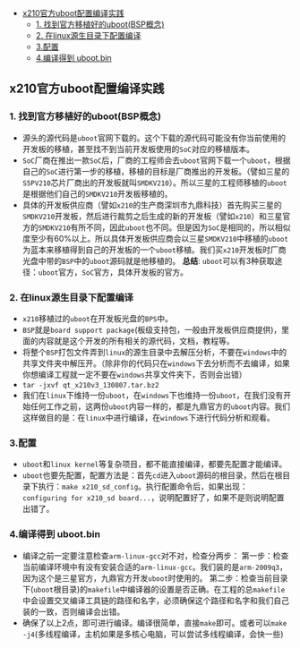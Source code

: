 - [x210官方uboot配置编译实践](#x210%e5%ae%98%e6%96%b9uboot%e9%85%8d%e7%bd%ae%e7%bc%96%e8%af%91%e5%ae%9e%e8%b7%b5)
  - [1. 找到官方移植好的uboot(BSP概念)](#1-%e6%89%be%e5%88%b0%e5%ae%98%e6%96%b9%e7%a7%bb%e6%a4%8d%e5%a5%bd%e7%9a%84ubootbsp%e6%a6%82%e5%bf%b5)
  - [2. 在linux源生目录下配置编译](#2-%e5%9c%a8linux%e6%ba%90%e7%94%9f%e7%9b%ae%e5%bd%95%e4%b8%8b%e9%85%8d%e7%bd%ae%e7%bc%96%e8%af%91)
  - [3.配置](#3%e9%85%8d%e7%bd%ae)
  - [4.编译得到 uboot.bin](#4%e7%bc%96%e8%af%91%e5%be%97%e5%88%b0-ubootbin)


## x210官方uboot配置编译实践
### 1. 找到官方移植好的uboot(BSP概念)
+ 源头的源代码是`uboot`官网下载的。这个下载的源代码可能没有你当前使用的开发板的移植，甚至找不到当前开发板使用的`SoC`对应的移植版本。
+ `SoC`厂商在推出一款`SoC`后，厂商的工程师会去`uboot`官网下载一个`uboot`，根据自己的`SoC`进行第一步的移植，移植的目标是厂商推出的开发板。（譬如三星的`S5PV210`芯片厂商出的开发板就叫`SMDKV210`）。所以三星的工程师移植的`uboot`是根据他们自己的`SMDKV210`开发板移植的。
+ 具体的开发板供应商（譬如`x210`的生产商深圳市九鼎科技）首先购买三星的`SMDKV210`开发板，然后进行裁剪之后生成的新的开发板（譬如`x210`）和三星官方的`SMDKV210`有所不同，因此`uboot`也不同。但是因为`SoC`是相同的，所以相似度至少有60%以上。所以具体开发板供应商会以三星`SMDKV210`中移植的`uboot`为蓝本来移植得到自己的开发板的一个`uboot`移植。我们买`x210`开发板时厂商光盘中带的`BSP`中的`uboot`源码就是他移植的。
**总结**: `uboot`可以有3种获取途径：`uboot`官方，`SoC`官方，具体开发板的官方。

### 2. 在linux源生目录下配置编译
+ `x210`移植过的`uboot`在开发板光盘的`BPS`中。
+ `BSP`就是`board support package`(板级支持包，一般由开发板供应商提供)，里面的内容就是这个开发的所有相关的源代码，文档，教程等。
+ 将整个`BSP`打包文件弄到`linux`的源生目录中去解压分析，不要在`windows`中的共享文件夹中解压开。（除非你的代码只在`windows`下去分析而不去编译，如果你想编译工程就一定不要在`windows`共享文件夹下，否则会出错）
+ `tar -jxvf qt_x210v3_130807.tar.bz2`
+ 我们在`linux`下维持一份`uboot`，在`windows`下也维持一份`uboot`，在我们没有开始任何工作之前，这两份`uboot`内容一样的，都是九鼎官方的`uboot`内容。我们这样做目的是：在`linux`中进行编译，在`windows`下进行代码分析和观看。


### 3.配置
+ `uboot`和`linux kernel`等复杂项目，都不能直接编译，都要先配置才能编译。
+ `uboot`也要先配置，配置方法是：首先`cd`进入`uboot`源码的根目录，然后在根目录下执行：`make x210_sd_config`。执行配置命令后，如果出现：`configuring for x210_sd board...`，说明配置好了，如果不是则说明配置出错了。

### 4.编译得到 uboot.bin
+ 编译之前一定要注意检查`arm-linux-gcc`对不对，检查分两步：
  第一步：检查当前编译环境中有没有安装合适的`arm-linux-gcc`。我们装的是`arm-2009q3`，因为这个是三星官方，九鼎官方开发`uboot`时使用的。
  第二步：检查当前目录下(`uboot`根目录)的`makefile`中编译器的设置是否正确。在工程的总`makefile`中会设置交叉编译工具链的路径和名字，必须确保这个路径和名字和我们自己装的一致，否则编译会出错。
+ 确保了以上2点，即可进行编译。编译很简单，直接`make`即可。或者可以`make -j4`(多线程编译，主机如果是多核心电脑，可以尝试多线程编译，会快一些)
  









